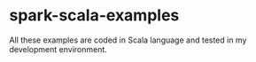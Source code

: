 # spark-scala-examples
All these examples are coded in Scala language and tested in my development environment.
